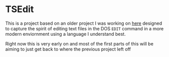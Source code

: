 # TSEdit


This is a project based on an older project I was working on [here](https://github.com/LilithTundrus/js-dos-edit) designed to capture the spirit of editing text files in the DOS `EDIT` command in a more modern enviornment using a language I understand best.

Right now this is very early on and most of the first parts of this will be aiming to just get back to where the previous project left off